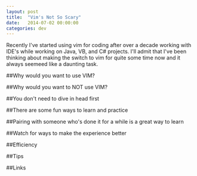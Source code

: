 ```yaml
---
layout: post
title:  "Vim's Not So Scary"
date:   2014-07-02 00:00:00
categories: dev
---
```


Recently I've started using vim for coding after over a decade working with IDE's while working on Java, VB, and C# projects.  I'll admit that I've been thinking about making the switch to vim for quite some time now and it always seemeed like a daunting task.

##Why would you want to use VIM?

##Why would you want to NOT use VIM?

##You don't need to dive in head first

##There are some fun ways to learn and practice

##Pairing with someone who's done it for a while is a great way to learn

##Watch for ways to make the experience better

##Efficiency

##Tips

##Links

